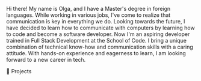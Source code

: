 Hi there! My name is Olga, and I have a Master's degree in foreign languages.
While working in various jobs, I've come to realize that communication is key in everything we do. 
Looking towards the future, I have decided to learn how to communicate with computers 
by learning how to code and become a software developer.
Now I'm an aspiring developer trained in Full Stack Development at the School of Code. 
I bring a unique combination of technical know-how and communication skills with a caring attitude.
With hands-on experience and eagerness to learn, I am looking forward to a new career in tech.


  


💼 Projects

